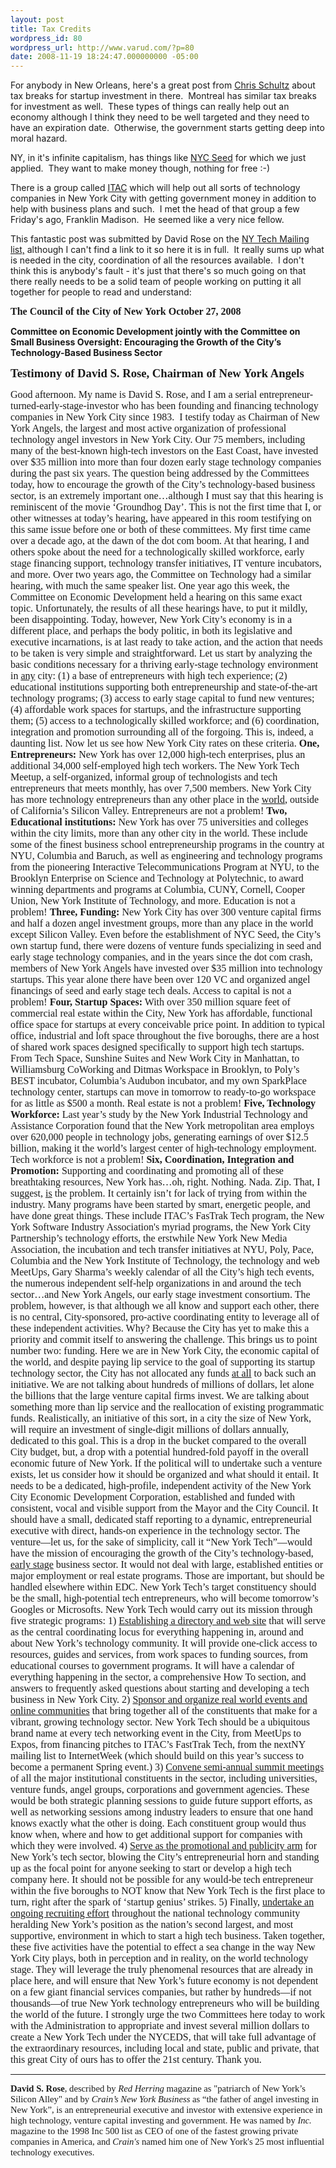 ```yaml
---
layout: post
title: Tax Credits
wordpress_id: 80
wordpress_url: http://www.varud.com/?p=80
date: 2008-11-19 18:24:47.000000000 -05:00
---
```

For anybody in New Orleans, here's a great post from <a href="http://wiki.voodooventures.com/Louisiana+Tax+Credit+Info">Chris Schultz</a> about tax breaks for startup investment in there.  Montreal has similar tax breaks for investment as well.  These types of things can really help out an economy although I think they need to be well targeted and they need to have an expiration date.  Otherwise, the government starts getting deep into moral hazard.

NY, in it's infinite capitalism, has things like <a href="http://www.nycseed.com/">NYC Seed</a> for which we just applied.  They want to make money though, nothing for free :-)

There is a group called <a href="http://www.itac.org/">ITAC</a> which will help out all sorts of technology companies in New York City with getting government money in addition to help with business plans and such.  I met the head of that group a few Friday's ago, Franklin Madison.  He seemed like a very nice fellow.

This fantastic post was submitted by David Rose on the <a href="http://www.meetup.com/ny-tech/">NY Tech Mailing list,</a> although I can't find a link to it so here it is in full.  It really sums up what is needed in the city, coordination of all the resources available.  I don't think this is anybody's fault - it's just that there's so much going on that there really needs to be a solid team of people working on putting it all together for people to read and understand:

<span style="font-size: x-small;"><span style="font-family: Times New Roman;"><span style="font-size: 12pt;"><strong>The Council of the City of New York
October 27, 2008</strong>

<strong>Committee on Economic Development jointly with the Committee on Small Business
Oversight: Encouraging the Growth of the City’s Technology-Based Business Sector
</strong>

</span></span></span><span style="font-family: Times New Roman;"><span style="font-size: 14pt;"><strong>Testimony of David S. Rose, Chairman of New York Angels </strong></span></span>
<p align="center"><span style="font-family: Times New Roman;"><span style="font-size: x-small;"><span style="font-size: 12pt;"> </span></span></span></p>

<span style="font-family: Times New Roman;"><span style="font-size: x-small;"><span style="font-size: 12pt;">Good afternoon. My name is David S. Rose, and I am a serial entrepreneur-turned-early-stage-investor who has been founding and financing technology companies in New York City since 1983.  I testify today as Chairman of New York Angels, the largest and most active organization of professional technology angel investors in New York City. Our 75 members, including many of the best-known high-tech investors on the East Coast, have invested over $35 million into more than four dozen early stage technology companies during the past six years.
</span></span></span><!--more--><span style="font-family: Verdana,Helvetica,Arial;"><span style="font-size: 14pt;">
</span></span><span style="font-size: x-small;"><span style="font-family: Times New Roman;"><span style="font-size: 12pt;">The question being addressed by the Committees today, how to encourage the growth of the City’s technology-based business sector, is an extremely important one…although I must say that this hearing is reminiscent of the movie ‘Groundhog Day’. This is not the first time that I, or other witnesses at today’s hearing, have appeared in this room testifying on this same issue before one or both of these committees. My first time came over a decade ago, at the dawn of the dot com boom. At that hearing, I and others spoke about the need for a technologically skilled workforce, early stage financing support, technology transfer initiatives, IT venture incubators, and more. Over two years ago, the Committee on Technology had a similar hearing, with much the same speaker list. One year ago this week, the Committee on Economic Development held a hearing on this same exact topic. Unfortunately, the results of all these hearings have, to put it mildly, been disappointing. Today, however, New York City’s economy is in a different place, and perhaps the body politic, in both its legislative and executive incarnations, is at last ready to take action, and the action that needs to be taken is very simple and straightforward.
</span></span></span><span style="font-family: Verdana,Helvetica,Arial;"><span style="font-size: 14pt;">
</span></span><span style="font-size: x-small;"><span style="font-family: Times New Roman;"><span style="font-size: 12pt;">Let us start by analyzing the basic conditions necessary for a thriving early-stage technology environment in <span style="text-decoration: underline;">any</span> city: (1) a base of entrepreneurs with high tech experience; (2) educational institutions supporting both entrepreneurship and state-of-the-art technology programs; (3) access to early stage capital to fund new ventures; (4) affordable work spaces for startups, and the infrastructure supporting them; (5) access to a technologically skilled workforce; and (6) coordination, integration and promotion surrounding all of the forgoing. This is, indeed, a daunting list.
</span></span></span><span style="font-family: Verdana,Helvetica,Arial;"><span style="font-size: 14pt;">
</span></span><span style="font-size: x-small;"><span style="font-family: Times New Roman;"><span style="font-size: 12pt;">Now let us see how New York City rates on these criteria.
</span></span></span><span style="font-family: Verdana,Helvetica,Arial;"><span style="font-size: 14pt;">
</span></span><span style="font-size: x-small;"><span style="font-family: Times New Roman;"><span style="font-size: 12pt;"><strong>One, Entrepreneurs:</strong> New York has over 12,000 high-tech enterprises, plus an additional 34,000 self-employed high tech workers. The New York Tech Meetup, a self-organized, informal group of technologists and tech entrepreneurs that meets monthly, has over 7,500 members. New York City has more technology entrepreneurs than any other place in the <span style="text-decoration: underline;">world</span>, outside of California’s Silicon Valley. Entrepreneurs are not a problem!
</span></span></span><span style="font-family: Verdana,Helvetica,Arial;"><span style="font-size: 14pt;">
</span></span><span style="font-size: x-small;"><span style="font-family: Times New Roman;"><span style="font-size: 12pt;"><strong>Two, Educational institutions:</strong> New York has over 75 universities and colleges within the city limits, more than any other city in the world. These include some of the finest business school entrepreneurship programs in the country at NYU, Columbia and Baruch, as well as engineering and technology programs from the pioneering Interactive Telecommunications Program at NYU, to the Brooklyn Enterprise on Science and Technology at Polytechnic, to award winning departments and programs at Columbia, CUNY, Cornell, Cooper Union, New York Institute of Technology, and more. Education is not a problem!
</span></span></span><span style="font-family: Verdana,Helvetica,Arial;"><span style="font-size: 14pt;">
</span></span><span style="font-size: x-small;"><span style="font-family: Times New Roman;"><span style="font-size: 12pt;"><strong>Three, Funding:</strong> New York City has over 300 venture capital firms and half a dozen angel investment groups, more than any place in the world except Silicon Valley. Even before the establishment of NYC Seed, the City’s own startup fund, there were dozens of venture funds specializing in seed and early stage technology companies, and in the years since the dot com crash, members of New York Angels have invested over $35 million into technology startups. This year alone there have been over 120 VC and organized angel financings of seed and early stage tech deals. Access to capital is not a problem!
</span></span></span><span style="font-family: Verdana,Helvetica,Arial;"><span style="font-size: 14pt;">
</span></span><span style="font-size: x-small;"><span style="font-family: Times New Roman;"><span style="font-size: 12pt;"><strong>Four, Startup Spaces:</strong> With over 350 million square feet of commercial real estate within the City, New York has affordable, functional office space for startups at every conceivable price point. In addition to typical office, industrial and loft space throughout the five boroughs, there are a host of shared work spaces designed specifically to support high tech startups. From Tech Space, Sunshine Suites and New Work City in Manhattan, to Williamsburg CoWorking and Ditmas Workspace in Brooklyn, to Poly’s BEST incubator, Columbia’s Audubon incubator, and my own SparkPlace technology center, startups can move in tomorrow to ready-to-go workspace for as little as $500 a month. Real estate is not a problem!
</span></span></span><span style="font-family: Verdana,Helvetica,Arial;"><span style="font-size: 14pt;">
</span></span><span style="font-size: x-small;"><span style="font-family: Times New Roman;"><span style="font-size: 12pt;"><strong>Five, Technology Workforce:</strong> Last year’s study by the New York Industrial Technology and Assistance Corporation found that the New York metropolitan area employs over 620,000 people in technology jobs, generating earnings of over $12.5 billion, making it the world’s largest center of high-technology employment. Tech workforce is not a problem!
</span></span></span><span style="font-family: Verdana,Helvetica,Arial;"><span style="font-size: 14pt;">
</span></span><span style="font-size: x-small;"><span style="font-family: Times New Roman;"><span style="font-size: 12pt;"><strong>Six, Coordination, Integration and Promotion:</strong> Supporting and coordinating and promoting all of these breathtaking resources, New York has…oh, right. Nothing. Nada. Zip. That, I suggest, <span style="text-decoration: underline;">is</span> the problem.
</span></span></span><span style="font-family: Verdana,Helvetica,Arial;"><span style="font-size: 14pt;">
</span></span><span style="font-size: x-small;"><span style="font-family: Times New Roman;"><span style="font-size: 12pt;">It certainly isn’t for lack of trying from within the industry. Many programs have been started by smart, energetic people, and have done great things. These include <span class="nfakPe">ITAC</span>’s FasTrak Tech program, the New York Software Industry Association's myriad programs, the New York City Partnership’s technology efforts, the erstwhile New York New Media Association, the incubation and tech transfer initiatives at NYU, Poly, Pace, Columbia and the New York Institute of Technology, the technology and web MeetUps, Gary Sharma’s weekly calendar of all the City’s high tech events, the numerous independent self-help organizations in and around the tech sector…and New York Angels, our early stage investment consortium. The problem, however, is that although we all know and support each other, there is no central, City-sponsored, pro-active coordinating entity to leverage all of these independent activities. Why? Because the City has yet to make this a priority and commit itself to answering the challenge.
</span></span></span><span style="font-family: Verdana,Helvetica,Arial;"><span style="font-size: 14pt;">
</span></span><span style="font-size: x-small;"><span style="font-family: Times New Roman;"><span style="font-size: 12pt;">This brings us to point number two: funding. Here we are in New York City, the economic capital of the world, and despite paying lip service to the goal of supporting its startup technology sector, the City has not allocated any funds <span style="text-decoration: underline;">at all</span> to back such an initiative. We are not talking about hundreds of millions of dollars, let alone the billions that the large venture capital firms invest. We are talking about something more than lip service and the reallocation of existing programmatic funds. Realistically, an initiative of this sort, in a city the size of New York, will require an investment of single-digit millions of dollars annually, dedicated to this goal. This is a drop in the bucket compared to the overall City budget, but, a drop with a potential hundred-fold payoff in the overall economic future of New York.
</span></span></span><span style="font-family: Verdana,Helvetica,Arial;"><span style="font-size: 14pt;">
</span></span><span style="font-size: x-small;"><span style="font-family: Times New Roman;"><span style="font-size: 12pt;">If the political will to undertake such a venture exists, let us consider how it should be organized and what should it entail. It needs to be a dedicated, high-profile, independent activity of the New York City Economic Development Corporation, established and funded with consistent, vocal and visible support from the Mayor and the City Council. It should have a small, dedicated staff reporting to a dynamic, entrepreneurial executive with direct, hands-on experience in the technology sector.
</span></span></span><span style="font-family: Verdana,Helvetica,Arial;"><span style="font-size: 14pt;">
</span></span><span style="font-size: x-small;"><span style="font-family: Times New Roman;"><span style="font-size: 12pt;">The venture—let us, for the sake of simplicity, call it “New York Tech”—would have the mission of encouraging the growth of the City’s technology-based, <span style="text-decoration: underline;">early stage</span> business sector. It would not deal with large, established entities or major employment or real estate programs. Those are important, but should be handled elsewhere within EDC. New York Tech’s target constituency should be the small, high-potential tech entrepreneurs, who will become tomorrow’s Googles or Microsofts. New York Tech would carry out its mission through five strategic programs:
</span></span></span><span style="font-family: Verdana,Helvetica,Arial;"><span style="font-size: 14pt;">
</span></span><span style="font-size: x-small;"><span style="font-family: Times New Roman;"><span style="font-size: 12pt;">1) <span style="text-decoration: underline;">Establishing a directory and web site</span> that will serve as the central coordinating locus for everything happening in, around and about New York’s technology community. It will provide one-click access to resources, guides and services, from work spaces to funding sources, from educational courses to government programs. It will have a calendar of everything happening in the sector, a comprehensive How To section, and answers to frequently asked questions about starting and developing a tech business in New York City.
</span></span></span><span style="font-family: Verdana,Helvetica,Arial;"><span style="font-size: 14pt;">
</span></span><span style="font-size: x-small;"><span style="font-family: Times New Roman;"><span style="font-size: 12pt;">2) <span style="text-decoration: underline;">Sponsor and organize real world events and online communities</span> that bring together all of the constituents that make for a vibrant, growing technology sector. New York Tech should be a ubiquitous brand name at every tech networking event in the City, from MeetUps to Expos, from financing pitches to <span class="nfakPe">ITAC</span>’s FastTrak Tech, from the nextNY mailing list to InternetWeek (which should build on this year’s success to become a permanent Spring event.)
</span></span></span><span style="font-family: Verdana,Helvetica,Arial;"><span style="font-size: 14pt;">
</span></span><span style="font-size: x-small;"><span style="font-family: Times New Roman;"><span style="font-size: 12pt;">3) <span style="text-decoration: underline;">Convene semi-annual summit meetings</span> of all the major institutional constituents in the sector, including universities, venture funds, angel groups, corporations and government agencies. These would be both strategic planning sessions to guide future support efforts, as well as networking sessions among industry leaders to ensure that one hand knows exactly what the other is doing. Each constituent group would thus know when, where and how to get additional support for companies with which they were involved.
</span></span></span><span style="font-family: Verdana,Helvetica,Arial;"><span style="font-size: 14pt;">
</span></span><span style="font-size: x-small;"><span style="font-family: Times New Roman;"><span style="font-size: 12pt;">4) <span style="text-decoration: underline;">Serve as the promotional and publicity arm</span> for New York’s tech sector, blowing the City’s entrepreneurial horn and standing up as the focal point for anyone seeking to start or develop a high tech company here. It should not be possible for any would-be tech entrepreneur within the five boroughs to NOT know that New York Tech is the first place to turn, right after the spark of ‘startup genius’ strikes.
</span></span></span><span style="font-family: Verdana,Helvetica,Arial;"><span style="font-size: 14pt;">
</span></span><span style="font-size: x-small;"><span style="font-family: Times New Roman;"><span style="font-size: 12pt;">5) Finally, <span style="text-decoration: underline;">undertake an ongoing recruiting effort</span> throughout the national technology community heralding New York’s position as the nation’s second largest, and most supportive, environment in which to start a high tech business.
</span></span></span><span style="font-family: Verdana,Helvetica,Arial;"><span style="font-size: 14pt;">
</span></span><span style="font-size: x-small;"><span style="font-family: Times New Roman;"><span style="font-size: 12pt;">Taken together, these five activities have the potential to effect a sea change in the way New York City plays, both in perception and in reality, on the world technology stage. They will leverage the truly phenomenal resources that are already in place here, and will ensure that New York’s future economy is not dependent on a few giant financial services companies, but rather by hundreds—if not thousands—of true New York technology entrepreneurs who will be building the world of the future.
</span></span></span><span style="font-family: Verdana,Helvetica,Arial;"><span style="font-size: 14pt;">
</span></span><span style="font-size: x-small;"><span style="font-family: Times New Roman;"><span style="font-size: 12pt;">I strongly urge the two Committees here today to work with the Administration to appropriate and invest several million dollars to create a New York Tech under the NYCEDS, that will take full advantage of the extraordinary resources, including local and state, public and private, that this great City of ours has to offer the 21st century.
</span></span></span><span style="font-family: Verdana,Helvetica,Arial;"><span style="font-size: 14pt;">
</span></span><span style="font-size: x-small;"><span style="font-family: Times New Roman;"><span style="font-size: 12pt;">Thank you.
</span></span></span>

<hr size="3" /><span style="font-size: x-small;"><span style="font-family: Georgia,Times New Roman;"><span style="font-size: 11pt;"><strong>David S. Rose</strong>, described by <em>Red Herring</em> magazine as "patriarch of New York’s Silicon Alley" and by <em>Crain’s New York Business</em> as “the father of angel investing in New York”, is an entrepreneurial executive and investor with extensive experience in high technology, venture capital investing and government. He was named by <em>Inc.</em> magazine to the 1998 Inc 500 list as CEO of one of the fastest growing private companies in America, and <em>Crain's </em>named him one of New York's 25 most influential technology executives.</span></span></span>
